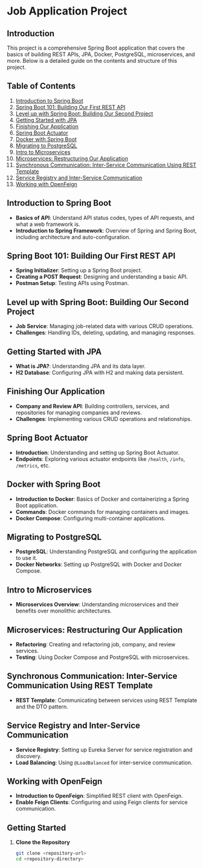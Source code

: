 # Job Application Project

## Introduction

This project is a comprehensive Spring Boot application that covers the basics of building REST APIs, JPA, Docker, PostgreSQL, microservices, and more. Below is a detailed guide on the contents and structure of this project.

## Table of Contents

1. [Introduction to Spring Boot](#introduction-to-spring-boot)
2. [Spring Boot 101: Building Our First REST API](#spring-boot-101-building-our-first-rest-api)
3. [Level up with Spring Boot: Building Our Second Project](#level-up-with-spring-boot-building-our-second-project)
4. [Getting Started with JPA](#getting-started-with-jpa)
5. [Finishing Our Application](#finishing-our-application)
6. [Spring Boot Actuator](#spring-boot-actuator)
7. [Docker with Spring Boot](#docker-with-spring-boot)
8. [Migrating to PostgreSQL](#migrating-to-postgresql)
9. [Intro to Microservices](#intro-to-microservices)
10. [Microservices: Restructuring Our Application](#microservices-restructuring-our-application)
11. [Synchronous Communication: Inter-Service Communication Using REST Template](#synchronous-communication-inter-service-communication-using-rest-template)
12. [Service Registry and Inter-Service Communication](#service-registry-and-inter-service-communication)
13. [Working with OpenFeign](#working-with-openfeign)

## Introduction to Spring Boot

- **Basics of API**: Understand API status codes, types of API requests, and what a web framework is.
- **Introduction to Spring Framework**: Overview of Spring and Spring Boot, including architecture and auto-configuration.

## Spring Boot 101: Building Our First REST API

- **Spring Initializer**: Setting up a Spring Boot project.
- **Creating a POST Request**: Designing and understanding a basic API.
- **Postman Setup**: Testing APIs using Postman.

## Level up with Spring Boot: Building Our Second Project

- **Job Service**: Managing job-related data with various CRUD operations.
- **Challenges**: Handling IDs, deleting, updating, and managing responses.

## Getting Started with JPA

- **What is JPA?**: Understanding JPA and its data layer.
- **H2 Database**: Configuring JPA with H2 and making data persistent.

## Finishing Our Application

- **Company and Review API**: Building controllers, services, and repositories for managing companies and reviews.
- **Challenges**: Implementing various CRUD operations and relationships.

## Spring Boot Actuator

- **Introduction**: Understanding and setting up Spring Boot Actuator.
- **Endpoints**: Exploring various actuator endpoints like `/health`, `/info`, `/metrics`, etc.

## Docker with Spring Boot

- **Introduction to Docker**: Basics of Docker and containerizing a Spring Boot application.
- **Commands**: Docker commands for managing containers and images.
- **Docker Compose**: Configuring multi-container applications.

## Migrating to PostgreSQL

- **PostgreSQL**: Understanding PostgreSQL and configuring the application to use it.
- **Docker Networks**: Setting up PostgreSQL with Docker and Docker Compose.

## Intro to Microservices

- **Microservices Overview**: Understanding microservices and their benefits over monolithic architectures.

## Microservices: Restructuring Our Application

- **Refactoring**: Creating and refactoring job, company, and review services.
- **Testing**: Using Docker Compose and PostgreSQL with microservices.

## Synchronous Communication: Inter-Service Communication Using REST Template

- **REST Template**: Communicating between services using REST Template and the DTO pattern.

## Service Registry and Inter-Service Communication

- **Service Registry**: Setting up Eureka Server for service registration and discovery.
- **Load Balancing**: Using `@LoadBalanced` for inter-service communication.

## Working with OpenFeign

- **Introduction to OpenFeign**: Simplified REST client with OpenFeign.
- **Enable Feign Clients**: Configuring and using Feign clients for service communication.

## Getting Started

1. **Clone the Repository**

   ```bash
   git clone <repository-url>
   cd <repository-directory>
